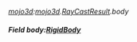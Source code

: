 _[mojo3d](../../modules/mojo3d/mojo3d-module.md):[mojo3d](../../modules/mojo3d/mojo3d-module.md).[RayCastResult](../../modules/mojo3d/mojo3d-raycastresult.md).body_
##### Field body:[RigidBody](../../modules/mojo3d/mojo3d-rigidbody.md)
